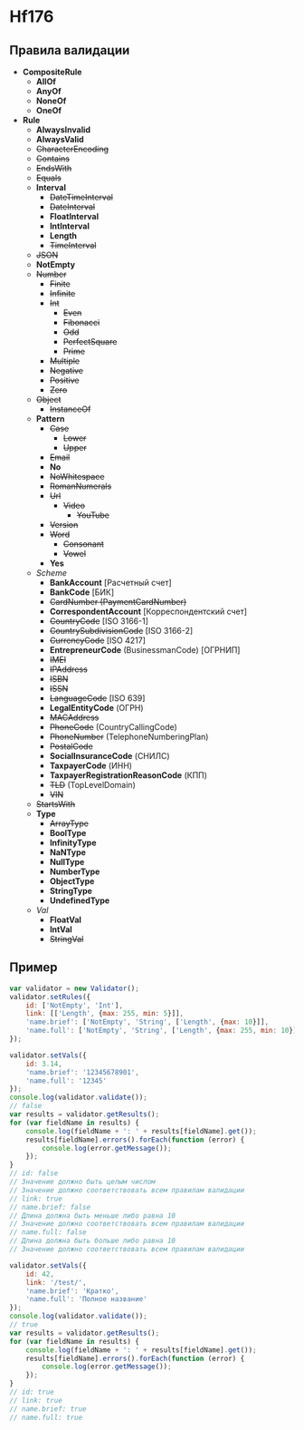 # Hf176

## Правила валидации

- **CompositeRule**
  - **AllOf**
  - **AnyOf**
  - **NoneOf**
  - **OneOf**
- **Rule**
  - **AlwaysInvalid**
  - **AlwaysValid**
  - ~~CharacterEncoding~~
  - ~~Contains~~
  - ~~EndsWith~~
  - ~~Equals~~
  - **Interval**
    - ~~DateTimeInterval~~
    - ~~DateInterval~~
    - **FloatInterval**
    - **IntInterval**
    - **Length**
    - ~~TimeInterval~~
  - ~~JSON~~
  - **NotEmpty**
  - ~~Number~~
    - ~~Finite~~
    - ~~Infinite~~
    - ~~Int~~
      - ~~Even~~
      - ~~Fibonacci~~
      - ~~Odd~~
      - ~~PerfectSquare~~
      - ~~Prime~~
    - ~~Multiple~~
    - ~~Negative~~
    - ~~Positive~~
    - ~~Zero~~
  - ~~Object~~
    - ~~InstanceOf~~
  - **Pattern**
    - ~~Case~~
      - ~~Lower~~
      - ~~Upper~~
    - ~~Email~~
    - **No**
    - ~~NoWhitespace~~
    - ~~RomanNumerals~~
    - ~~Url~~
      - ~~Video~~
        - ~~YouTube~~
    - ~~Version~~
    - ~~Word~~
      - ~~Consonant~~
      - ~~Vowel~~
    - **Yes**
  - *Scheme*
    - **BankAccount** [Расчетный счет]
    - **BankCode** [БИК]
    - ~~CardNumber (PaymentCardNumber)~~
    - **CorrespondentAccount** [Корреспондентский счет]
    - ~~CountryCode~~ [ISO 3166-1]
    - ~~CountrySubdivisionCode~~ [ISO 3166-2]
    - ~~CurrencyCode~~ [ISO 4217]
    - **EntrepreneurCode** (BusinessmanCode) [ОГРНИП]
    - ~~IMEI~~
    - ~~IPAddress~~
    - ~~ISBN~~
    - ~~ISSN~~
    - ~~LanguageCode~~ [ISO 639]
    - **LegalEntityCode** (ОГРН)
    - ~~MACAddress~~
    - ~~PhoneCode~~ (CountryCallingCode)
    - ~~PhoneNumber~~ (TelephoneNumberingPlan)
    - ~~PostalCode~~
    - **SocialInsuranceCode** (СНИЛС)
    - **TaxpayerCode** (ИНН)
    - **TaxpayerRegistrationReasonCode** (КПП)
    - ~~TLD~~ (TopLevelDomain)
    - ~~VIN~~
  - ~~StartsWith~~
  - **Type**
    - ~~ArrayType~~
    - **BoolType**
    - **InfinityType**
    - **NaNType**
    - **NullType**
    - **NumberType**
    - **ObjectType**
    - **StringType**
    - **UndefinedType**
  - *Val*
    - **FloatVal**
    - **IntVal**
    - ~~StringVal~~

## Пример

```javascript
var validator = new Validator();
validator.setRules({
    id: ['NotEmpty', 'Int'],
    link: [['Length', {max: 255, min: 5}]],
    'name.brief': ['NotEmpty', 'String', ['Length', {max: 10}]],
    'name.full': ['NotEmpty', 'String', ['Length', {max: 255, min: 10}]]
});

validator.setVals({
    id: 3.14,
    'name.brief': '12345678901',
    'name.full': '12345'
});
console.log(validator.validate());
// false
var results = validator.getResults();
for (var fieldName in results) {
    console.log(fieldName + ': ' + results[fieldName].get());
    results[fieldName].errors().forEach(function (error) {
        console.log(error.getMessage());
    });
}
// id: false
// Значение должно быть целым числом
// Значение должно соответствовать всем правилам валидации
// link: true
// name.brief: false
// Длина должна быть меньше либо равна 10
// Значение должно соответствовать всем правилам валидации
// name.full: false
// Длина должна быть больше либо равна 10
// Значение должно соответствовать всем правилам валидации

validator.setVals({
    id: 42,
    link: '/test/',
    'name.brief': 'Кратко',
    'name.full': 'Полное название'
});
console.log(validator.validate());
// true
var results = validator.getResults();
for (var fieldName in results) {
    console.log(fieldName + ': ' + results[fieldName].get());
    results[fieldName].errors().forEach(function (error) {
        console.log(error.getMessage());
    });
}
// id: true
// link: true
// name.brief: true
// name.full: true
```